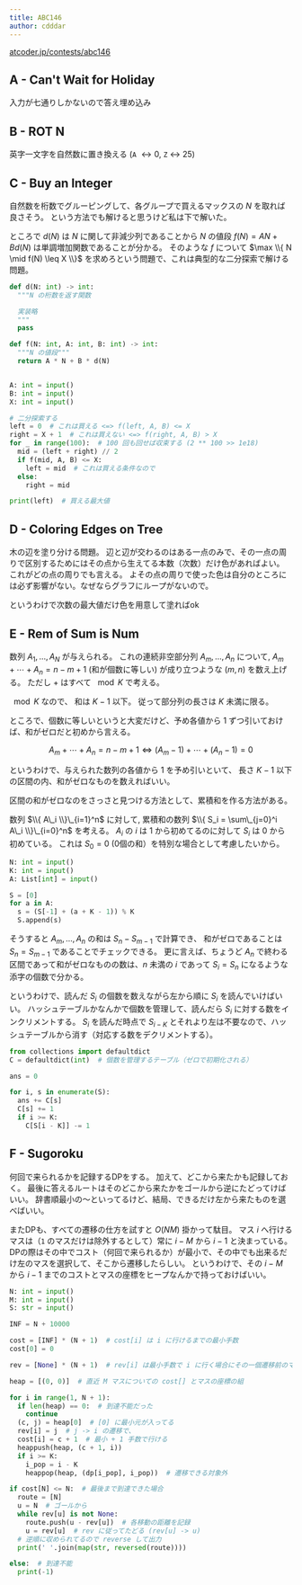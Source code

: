 ```yaml
---
title: ABC146
author: cdddar
---
```


[atcoder.jp/contests/abc146](https://atcoder.jp/contests/abc146)


## A - Can't Wait for Holiday

入力が七通りしかないので答え埋め込み

## B - ROT N

英字一文字を自然数に置き換える (`A` $\leftrightarrow 0$, `Z` $\leftrightarrow$ 25)

## C - Buy an Integer

自然数を桁数でグルーピングして、各グループで買えるマックスの $N$ を取れば良さそう。
という方法でも解けると思うけど私は下で解いた。

ところで $d(N)$ は $N$ に関して非減少列であることから
$N$ の値段
$f(N) = AN + Bd(N)$
は単調増加関数であることが分かる。
そのような $f$ について
$\max \\{ N \mid f(N) \leq X \\}$
を求めろという問題で、これは典型的な二分探索で解ける問題。

```python
def d(N: int) -> int:
  """N の桁数を返す関数

  実装略
  """
  pass

def f(N: int, A: int, B: int) -> int:
  """N の値段"""
  return A * N + B * d(N)


A: int = input()
B: int = input()
X: int = input()

# 二分探索する
left = 0  # これは買える <=> f(left, A, B) <= X
right = X + 1  # これは買えない <=> f(right, A, B) > X
for _ in range(100):  # 100 回も回せば収束する (2 ** 100 >> 1e18)
  mid = (left + right) // 2
  if f(mid, A, B) <= X:
    left = mid  # これは買える条件なので
  else:
    right = mid

print(left)  # 買える最大値
```

## D - Coloring Edges on Tree

木の辺を塗り分ける問題。
辺と辺が交わるのはある一点のみで、その一点の周りで区別するためにはその点から生えてる本数（次数）だけ色があればよい。
これがどの点の周りでも言える。
よその点の周りで使った色は自分のところには必ず影響がない。なぜならグラフにループがないので。

というわけで次数の最大値だけ色を用意して塗ればok

## E - Rem of Sum is Num

数列 $A_1, \ldots, A_N$ が与えられる。
これの連続非空部分列 $A_m, \ldots, A_n$ について,
$A_m + \cdots + A_n = n - m + 1$
(和が個数に等しい)
が成り立つような $(m,n)$ を数え上げる。
ただし $+$ はすべて $\mod K$ で考える。

$\mod K$ なので、
和は $K-1$ 以下。
従って部分列の長さは $K$ 未満に限る。

ところで、個数に等しいというと大変だけど、予め各値から $1$ ずつ引いておけば、和がゼロだと初めから言える。

$$A_m + \cdots + A_n = n - m + 1 \iff (A_m - 1) + \cdots + (A_n - 1) = 0$$

というわけで、与えられた数列の各値から $1$ を予め引いといて、
長さ $K-1$ 以下の区間の内、和がゼロなものを数えればいい。

区間の和がゼロなのをさっさと見つける方法として、累積和を作る方法がある。

数列 $\\{ A\_i \\}\_{i=1}^n$ に対して,
累積和の数列
$\\{ S_i = \sum\_{j=0}^i A\_i \\}\_{i=0}^n$
を考える。
$A_i$ の $i$ は 1 から初めてるのに対して $S_i$ は 0 から初めている。
これは $S_0 = 0$ (0個の和）を特別な場合として考慮したいから。

```python
N: int = input()
K: int = input()
A: List[int] = input()

S = [0]
for a in A:
  s = (S[-1] + (a + K - 1)) % K
  S.append(s)
```

そうすると $A_m, \ldots, A_n$ の和は $S_n - S_{m-1}$ で計算でき、
和がゼロであることは $S_n = S_{m-1}$ であることでチェックできる。
更に言えば、ちょうど $A_n$ で終わる区間であって和がゼロなものの数は、$n$ 未満の $i$ であって $S_i = S_n$ になるような添字の個数で分かる。

というわけで、読んだ $S_i$ の個数を数えながら左から順に $S_i$ を読んでいけばいい。
ハッシュテーブルかなんかで個数を管理して、読んだら $S_i$ に対する数をインクリメントする。
$S_i$ を読んだ時点で $S_{i-K}$ とそれより左は不要なので、ハッシュテーブルから消す（対応する数をデクリメントする）。

```python
from collections import defaultdict
C = defaultdict(int)  # 個数を管理するテーブル（ゼロで初期化される）

ans = 0

for i, s in enumerate(S):
  ans += C[s]
  C[s] += 1
  if i >= K:
    C[S[i - K]] -= 1
```

## F - Sugoroku

何回で来られるかを記録するDPをする。
加えて、どこから来たかも記録しておく。
最後に答えるルートはそのどこから来たかをゴールから逆にたどってけばいい。
辞書順最小の〜といってるけど、結局、できるだけ左から来たものを選べばいい。

またDPも、すべての遷移の仕方を試すと $O(NM)$ 掛かって駄目。
マス $i$ へ行けるマスは（`1` のマスだけは除外するとして）常に $i-M$ から $i-1$ と決まっている。
DPの際はその中でコスト（何回で来られるか）が最小で、その中でも出来るだけ左のマスを選択して、そこから遷移したらしい。
というわけで、その $i-M$ から $i-1$ までのコストとマスの座標をヒープなんかで持っておけばいい。

```python
N: int = input()
M: int = input()
S: str = input()

INF = N + 10000

cost = [INF] * (N + 1)  # cost[i] は i に行けるまでの最小手数
cost[0] = 0

rev = [None] * (N + 1)  # rev[i] は最小手数で i に行く場合にその一個遷移前のマス

heap = [(0, 0)]  # 直近 M マスについての cost[] とマスの座標の組

for i in range(1, N + 1):
  if len(heap) == 0:  # 到達不能だった
    continue
  (c, j) = heap[0]  # [0] に最小元が入ってる
  rev[i] = j  # j -> i の遷移で、
  cost[i] = c + 1  # 最小 + 1 手数で行ける
  heappush(heap, (c + 1, i))
  if i >= K:
    i_pop = i - K
    heappop(heap, (dp[i_pop], i_pop))  # 遷移できる対象外

if cost[N] <= N:  # 最後まで到達できた場合
  route = [N]
  u = N  # ゴールから
  while rev[u] is not None:
    route.push(u - rev[u])  # 各移動の距離を記録
    u = rev[u]  # rev に従ってたどる (rev[u] -> u)
  # 逆順に収められてるので reverse して出力
  print(' '.join(map(str, reversed(route))))

else:  # 到達不能
  print(-1)
```

